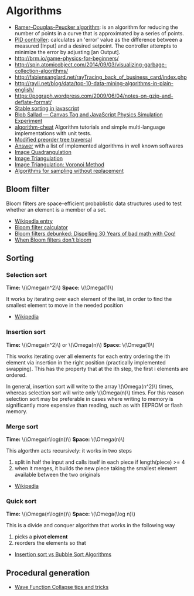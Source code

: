 # Algorithms

 - [Ramer–Douglas–Peucker algorithm](http://en.wikipedia.org/wiki/Ramer%E2%80%93Douglas%E2%80%93Peucker_algorithm): is an algorithm for reducing the number of points in a curve that is approximated by a series of points.
 - [PID controller](http://playground.arduino.cc/Code/PIDLibrary): calculates an 'error' value as the difference between a measured [Input] and a desired setpoint. The controller attempts to minimize the error by adjusting [an Output].
 - http://brm.io/game-physics-for-beginners/
 - http://spin.atomicobject.com/2014/09/03/visualizing-garbage-collection-algorithms/
 - http://fabiensanglard.net/rayTracing_back_of_business_card/index.php
 - http://rayli.net/blog/data/top-10-data-mining-algorithms-in-plain-english/
 - https://pograph.wordpress.com/2009/06/04/notes-on-gzip-and-deflate-format/
 - [Stable sorting in javascript](http://blog.vjeux.com/2010/javascript/javascript-sorting-table.html)
 - [Blob Sallad — Canvas Tag and JavaScript Physics Simulation Experiment](https://dev.opera.com/articles/blob-sallad-canvas-tag-and-javascript/)
 - [algorithm-cheat](https://github.com/cirosantilli/algorithm-cheat) Algorithm tutorials and simple multi-language implementations with unit tests.
 - [Modified preorder tree traversal](https://www.caktusgroup.com/blog/2016/01/04/modified-preorder-tree-traversal-django/)
 - [Answer](http://cstheory.stackexchange.com/questions/19759/core-algorithms-deployed/19773#19773) with a list of implemented algorithms in well known softwares
 - [Image Quadrangulation](https://estebanhufstedler.com/2020/05/05/image-quadrangulation/)
 - [Image Triangulation](https://estebanhufstedler.com/2020/05/14/image-triangulation/)
 - [Image Triangulation: Voronoi Method](https://estebanhufstedler.com/2020/05/14/image-triangulation-voronoi-method/)
 - [Algorithms for sampling without replacement](https://timvieira.github.io/blog/post/2019/09/16/algorithms-for-sampling-without-replacement/)

## Bloom filter

Bloom filters are space-efficient probablistic data structures used to test whether an element is a member of a set.

 - [Wikipedia entry](https://en.wikipedia.org/wiki/Bloom_filter)
 - [Bloom filter calculator](https://hur.st/bloomfilter/)
 - [Bloom filters debunked: Dispelling 30 Years of bad math with Coq!](https://gopiandcode.uk/logs/log-bloomfilters-debunked.html)
 - [When Bloom filters don't bloom](https://blog.cloudflare.com/when-bloom-filters-dont-bloom/)

## Sorting

### Selection sort

**Time:** \\(\Omega(n^2)\\) **Space:** \\(\Omega(1)\\)

It works by iterating over each element of the list, in order to find
the smallest element to move in the needed position

 - [Wikipedia](https://en.wikipedia.org/wiki/Selection_sort)

### Insertion sort

**Time:** \\(\Omega(n^2)\\) or \\(\Omega(n)\\) **Space:** \\(\Omega(1)\\)

This works iterating over all elements for each entry ordering the ith element
via insertion in the right position (practically implemented swapping). This
has the property that at the ith step, the first i elements are ordered.

In general, insertion sort will write to the array \\(\Omega(n^2)\\) times,
whereas selection sort will write only \\(\Omega(n)\\) times. For this reason
selection sort may be preferable in cases where writing to memory is
significantly more expensive than reading, such as with EEPROM or flash memory.

### Merge sort

**Time:** \\(\Omega(n\log(n))\\) **Space:** \\(\Omega(n)\\)

This algorthm acts recursively: it works in two steps

 1. split in half the input and calls itself in each piece if length(piece) >= 4
 2. when it merges, it builds the new piece taking the smallest element available
 between the two originals

 - [Wikipedia](https://en.wikipedia.org/wiki/Merge_sort)

### Quick sort

**Time:** \\(\Omega(n\log(n))\\) **Space:** \\(\Omega(\log n)\\)

This is a divide and conquer algorithm that works in the following way

 1. picks a **pivot element**
 2. reorders the elements so that


 - [Insertion sort vs Bubble Sort Algorithms](https://stackoverflow.com/questions/17270628/insertion-sort-vs-bubble-sort-algorithms)

## Procedural generation

 - [Wave Function Collapse tips and tricks](https://www.boristhebrave.com/2020/02/08/wave-function-collapse-tips-and-tricks/)
